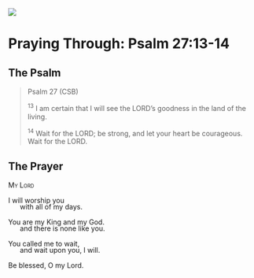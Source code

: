 <img class="intro-right" src="/images/art-paris-psalter.jpg">

<style>
  li {list-style-type: none;}
  p + ul {
    margin-top: -18px;
}
</style>

# Praying Through: Psalm 27:13-14

## The Psalm

>Psalm 27 (CSB)    
>
><sup>13</sup> I am certain that I will see the LORD’s goodness in the land of the living. 
>
><sup>14</sup> Wait for the LORD; be strong, and let your heart be courageous. Wait for the LORD.

## The Prayer

<div style="font-variant: small-caps;">My Lord</div>

I will worship you
* with all of my days.

You are my King and my God.
* and there is none like you.

You called me to wait,
* and wait upon you, I will.

Be blessed, O my Lord.

